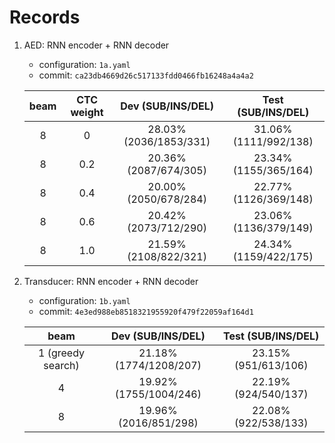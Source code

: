 # Records

1. AED: RNN encoder + RNN decoder

    - configuration: `1a.yaml`
    - commit: `ca23db4669d26c517133fdd0466fb16248a4a4a2`

    | beam | CTC weight | Dev (SUB/INS/DEL) | Test (SUB/INS/DEL) |
    |:---:|:---:|:---:|:---:|
    | 8 | 0 | 28.03% (2036/1853/331) | 31.06% (1111/992/138) |
    | 8 | 0.2 | 20.36% (2087/674/305) | 23.34% (1155/365/164) |
    | 8 | 0.4 | 20.00% (2050/678/284) | 22.77% (1126/369/148) |
    | 8 | 0.6 | 20.42% (2073/712/290) | 23.06% (1136/379/149) |
    | 8 | 1.0 | 21.59% (2108/822/321) | 24.34% (1159/422/175) |

2. Transducer: RNN encoder + RNN decoder

    - configuration: `1b.yaml`
    - commit: `4e3ed988eb8518321955920f479f22059af164d1`

    | beam | Dev (SUB/INS/DEL) | Test (SUB/INS/DEL) |
    |:---:|:---:|:---:|
    | 1 (greedy search) | 21.18% (1774/1208/207) | 23.15% (951/613/106) |
    | 4 | 19.92% (1755/1004/246) | 22.19% (924/540/137) |
    | 8 | 19.96% (2016/851/298) | 22.08% (922/538/133) |
